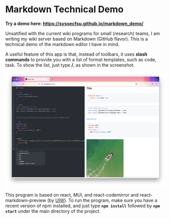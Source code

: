 # Markdown Technical Demo

**Try a demo here: https://syssecfsu.github.io/markdown_demo/**

Unsatified with the current wiki programs for small (research) teams, I am writing my wiki server 
based on Markdown (GitHub flavor). This is a technical demo of the markdown editor I have in mind. 

A useful feature of this app is that, instead of toolbars, it uses **slash commands** to provide
you with a list of format templates, such as code, task. To show the list, just type **/**, as shown
in the screenshot. 

<img src="https://github.com/syssecfsu/markdow_demo/blob/master/public/screenshot.png?raw=true" width="800"/>

This program is based on react, MUI, and react-codemirror and react-markdown-preview (by [UIW](https://github.com/uiwjs)). 
To run the program, make sure you have a recent version of npm installed, and just type **```npm install```** followed by
**```npm start```** under the main directory of the project.  

